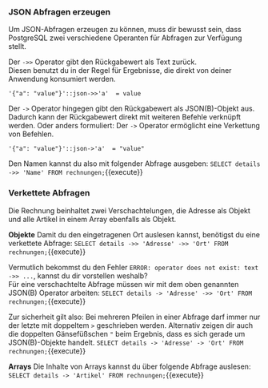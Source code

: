 ### JSON Abfragen erzeugen
Um JSON-Abfragen erzeugen zu können, muss dir bewusst sein, dass PostgreSQL zwei verschiedene Operanten für Abfragen zur Verfügung stellt.


Der `->>` Operator  gibt den Rückgabewert als Text zurück.  
Diesen benutzt du in der Regel für Ergebnisse, die direkt von deiner Anwendung konsumiert werden.
```
'{"a": "value"}'::json->>'a'  = value
```


Der `->` Operator hingegen gibt den Rückgabewert als JSON(B)-Objekt aus.  
Dadurch kann der Rückgabewert direkt mit weiteren Befehle verknüpft werden. Oder anders formuliert: Der `->` Operator ermöglicht eine Verkettung von Befehlen.
```
'{"a": "value"}'::json->'a'  = "value"
```

Den Namen kannst du also mit folgender Abfrage ausgeben:
`SELECT details ->> 'Name' FROM rechnungen;`{{execute}}

### Verkettete Abfragen
Die Rechnung beinhaltet zwei Verschachtelungen, die Adresse als Objekt und alle Artikel in einem Array ebenfalls als Objekt.

__Objekte__
Damit du den eingetragenen Ort auslesen kannst, benötigst du eine verkettete Abfrage:
`SELECT details ->> 'Adresse' ->> 'Ort' FROM rechnungen;`{{execute}}

Vermutlich bekommst du den Fehler `ERROR: operator does not exist: text ->> ...`, kannst du dir vorstellen weshalb?  
Für eine verschachtelte Abfrage müssen wir mit dem oben genannten JSON(B) Operator arbeiten:
`SELECT details -> 'Adresse' ->> 'Ort' FROM rechnungen;`{{execute}}

Zur sicherheit gilt also: Bei mehreren Pfeilen in einer Abfrage darf immer nur der letzte mit doppeltem `>` geschrieben werden.
Alternativ zeigen dir auch die doppelten Gänsefüßschen `"` beim Ergebnis, dass es sich gerade um JSON(B)-Objekte handelt.
`SELECT details -> 'Adresse' -> 'Ort' FROM rechnungen;`{{execute}}

__Arrays__
Die Inhalte von Arrays kannst du über folgende Abfrage auslesen:
`SELECT details -> 'Artikel' FROM rechnungen;`{{execute}}
